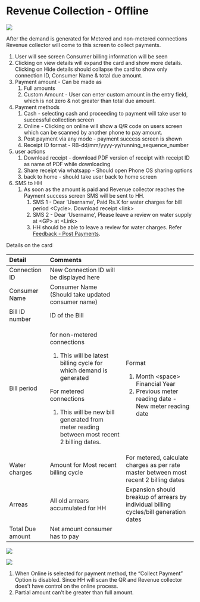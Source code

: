 # Revenue Collection - Offline

![](../../../.gitbook/assets/image%20%2839%29.png)

After the demand is generated for Metered and non-metered connections Revenue collector will come to this screen to collect payments.

1. User will see screen Consumer billing information will be seen
2. Clicking on view details will expand the card and show more details. Clicking on Hide details should collapse the card to show only connection ID, Consumer Name & total due amount.
3. Payment amount - Can be made as
   1. Full amounts
   2. Custom Amount - User can enter custom amount in the entry field, which is not zero & not greater than total due amount.
4. Payment methods
   1. Cash - selecting cash and proceeding to payment will take user to successful collection screen
   2. Online - Clicking on online will show a Q/R code on users screen which can be scanned by another phone to pay amount.
   3. Post payment via any mode - payment success screen is shown
   4. Receipt ID format - RB-dd/mm/yyyy-yy/running\_sequence\_number
5. user actions
   1. Download receipt - download PDF version of receipt with receipt ID as name of PDF while downloading
   2. Share receipt via whatsapp - Should open Phone OS sharing options
   3. back to home - should take user back to home screen
6. SMS to HH
   1. As soon as the amount is paid and Revenue collector reaches the Payment success screen SMS will be sent to HH.
      1. SMS 1 - Dear ‘Username’, Paid Rs.X for water charges for bill period &lt;Cycle&gt;. Download receipt &lt;link&gt;
      2. SMS 2 - Dear ‘Username’, Please leave a review on water supply at &lt;GP&gt; at &lt;Link&gt;
      3. HH should be able to leave a review for water charges. Refer [Feedback - Post Payments](feedback-post-payment.md).  

Details on the card

<table>
  <thead>
    <tr>
      <th style="text-align:left"><b>Detail</b>
      </th>
      <th style="text-align:left"><b>Comments</b>
      </th>
      <th style="text-align:left"></th>
    </tr>
  </thead>
  <tbody>
    <tr>
      <td style="text-align:left">Connection ID</td>
      <td style="text-align:left">New Connection ID will be displayed here</td>
      <td style="text-align:left"></td>
    </tr>
    <tr>
      <td style="text-align:left">Consumer Name</td>
      <td style="text-align:left">Consumer Name (Should take updated consumer name)</td>
      <td style="text-align:left"></td>
    </tr>
    <tr>
      <td style="text-align:left">Bill ID number</td>
      <td style="text-align:left">ID of the Bill</td>
      <td style="text-align:left"></td>
    </tr>
    <tr>
      <td style="text-align:left">Bill period</td>
      <td style="text-align:left">
        <p>for non-metered connections</p>
        <ol>
          <li>This will be latest billing cycle for which demand is generated</li>
        </ol>
        <p>For metered connections</p>
        <ol>
          <li>This will be new bill generated from meter reading between most recent
            2 billing dates.</li>
        </ol>
      </td>
      <td style="text-align:left">
        <p>Format</p>
        <ol>
          <li>Month &lt;space&gt; Financial Year</li>
          <li>Previous meter reading date - New meter reading date</li>
        </ol>
      </td>
    </tr>
    <tr>
      <td style="text-align:left">Water charges</td>
      <td style="text-align:left">Amount for Most recent billing cycle</td>
      <td style="text-align:left">For metered, calculate charges as per rate master between most recent
        2 billing dates</td>
    </tr>
    <tr>
      <td style="text-align:left">Arreas</td>
      <td style="text-align:left">All old arrears accumulated for HH</td>
      <td style="text-align:left">Expansion should breakup of arrears by individual billing cycles/bill
        generation dates</td>
    </tr>
    <tr>
      <td style="text-align:left">Total Due amount</td>
      <td style="text-align:left">Net amount consumer has to pay</td>
      <td style="text-align:left"></td>
    </tr>
  </tbody>
</table>

![](../../../.gitbook/assets/image%20%2850%29.png)

![](../../../.gitbook/assets/image%20%2820%29.png)

1. When Online is selected for payment method, the “Collect Payment” Option is disabled. Since HH will scan the QR and Revenue collector does’t have control on the online process.
2. Partial amount can’t be greater than full amount.

